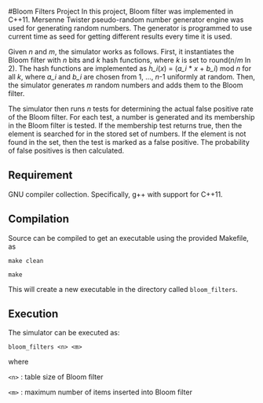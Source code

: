 #Bloom Filters Project
In this project, Bloom filter was implemented in C++11. Mersenne Twister pseudo-random number generator engine was used for generating random numbers. The generator is programmed to use current time as seed for getting different results every time it is used.

Given *n* and *m*, the simulator works as follows. First, it instantiates the Bloom filter with *n* bits and *k* hash functions, where *k* is set to round(*n*/*m* ln 2). The hash functions are implemented as *h_i*(*x*) = (*a_i* * *x* + *b_i*) mod *n* for all *k*, where *a_i* and *b_i* are chosen from 1, ..., *n*-1 uniformly at random. Then, the simulator generates *m* random numbers and adds them to the Bloom filter.

The simulator then runs *n* tests for determining the actual false positive rate of the Bloom filter. For each test, a number is generated and its membership in the Bloom filter is tested. If the membership test returns true, then the element is searched for in the stored set of numbers. If the element is not found in the set, then the test is marked as a false positive. The probability of false positives is then calculated.


## Requirement
GNU compiler collection. Specifically, g++ with support for C++11.

## Compilation
Source can be compiled to get an executable using the provided Makefile, as

`make clean`

`make`

This will create a new executable in the directory called `bloom_filters`.

## Execution
The simulator can be executed as:

`bloom_filters <n> <m>`

where

`<n>`    : table size of Bloom filter

`<m>`    : maximum number of items inserted into Bloom filter
